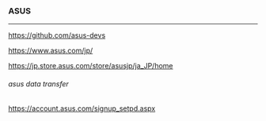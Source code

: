 ### ASUS
---
https://github.com/asus-devs

https://www.asus.com/jp/

https://jp.store.asus.com/store/asusjp/ja_JP/home

###### asus data transfer

https://account.asus.com/signup_setpd.aspx









```
```

```
```

```
```

